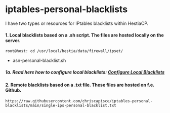 # iptables-personal-blacklists

I have two types or resources for IPtables blacklists within HestiaCP.


#### 1. Local blacklists based on a .sh script. The files are hosted locally on the server.

    root@host: cd /usr/local/hestia/data/firewall/ipset/
  
- asn-personal-blacklist.sh

##### 1a. Read here how to configure local blacklists: [Configure Local Blacklists](https://github.com/chriscapisce/iptables-personal-blacklists/blob/main/Configure-Local-Blacklists.md)


  
#### 2. Remote blacklists based on a .txt file. These files are hosted on f.e. Github.

    https://raw.githubusercontent.com/chriscapisce/iptables-personal-blacklists/main/single-ips-personal-blacklist.txt

    
    

